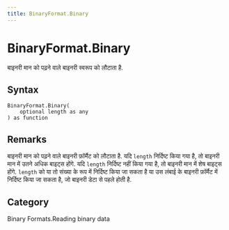 ```yaml
---
title: BinaryFormat.Binary
---
```


# BinaryFormat.Binary


बाइनरी मान को पढ़ने वाले बाइनरी स्वरूप को लौटाता है.


## Syntax

```powerquery
BinaryFormat.Binary(
    optional length as any
) as function
```


## Remarks

बाइनरी मान को पढ़ने वाले बाइनरी फ़ॉर्मैट को लौटाता है.  यदि <code>length</code> निर्दिष्ट किया गया है, तो बाइनरी मान में उतने अधिक बाइट्स होंगे.  यदि <code>length</code> निर्दिष्ट नहीं किया गया है, तो बाइनरी मान में शेष बाइट्स होंगे.  <code>length</code> को या तो संख्या के रूप में निर्दिष्ट किया जा सकता है या उस लंबाई के बाइनरी फ़ॉर्मैट में निर्दिष्ट किया जा सकता है, जो बाइनरी डेटा से पहले होती है.



## Category
Binary Formats.Reading binary data
